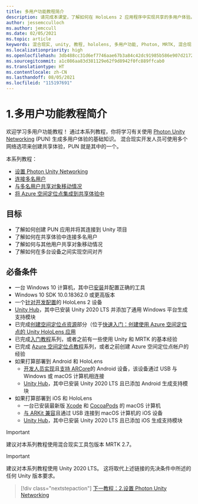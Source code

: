 ```yaml
---
title: 多用户功能教程简介
description: 请完成本课堂，了解如何在 HoloLens 2 应用程序中实现共享的多用户体验。
author: jessemcculloch
ms.author: jemccull
ms.date: 02/05/2021
ms.topic: article
keywords: 混合现实, unity, 教程, hololens, 多用户功能, Photon, MRTK, 混合现实工具包, UWP, Azure 空间定位点
ms.localizationpriority: high
ms.openlocfilehash: 3db488cc31d6ef7746aae67b3a84c42dc91985b586e907d2172346fe0952876f
ms.sourcegitcommit: a1c086aa83d381129e62f9d8942f0fc889ffcab0
ms.translationtype: HT
ms.contentlocale: zh-CN
ms.lasthandoff: 08/05/2021
ms.locfileid: "115197691"
---
```

# <a name="1-introduction-to-the-multi-user-capabilities-tutorials"></a>1.多用户功能教程简介

欢迎学习多用户功能教程！ 通过本系列教程，你将学习有关使用 <a href="https://www.photonengine.com/PUN" target="_blank">Photon Unity Networking</a> (PUN) 生成多用户体验的基础知识。 混合现实开发人员可使用多个网络选项来创建共享体验，PUN 就是其中的一个。

本系列教程：

* [设置 Photon Unity Networking](mr-learning-sharing-02.md)
* [连接多名用户](mr-learning-sharing-03.md)
* [与多名用户共享对象移动情况](mr-learning-sharing-04.md)
* [将 Azure 空间定位点集成到共享体验中](mr-learning-sharing-05.md)

## <a name="objectives"></a>目标

* 了解如何创建 PUN 应用并将其连接到 Unity 项目
* 了解如何在共享体验中连接多名用户
* 了解如何与其他用户共享对象移动情况
* 了解如何在多台设备之间实现空间对齐

## <a name="prerequisites"></a>必备条件

* 一台 Windows 10 计算机，其中已[安装](../../install-the-tools.md)并配置正确的工具
* Windows 10 SDK 10.0.18362.0 或更高版本
* 一个[针对开发配置](../../platform-capabilities-and-apis/using-visual-studio.md#enabling-developer-mode)的 HoloLens 2 设备
* <a href="https://docs.unity3d.com/Manual/GettingStartedInstallingHub.html" target="_blank">Unity Hub</a>，其中已安装 Unity 2020 LTS 并添加了通用 Windows 平台生成支持模块
* 已完成[创建空间定位点资源](/azure/spatial-anchors/quickstarts/get-started-unity-hololens#create-a-spatial-anchors-resource)部分（位于[快速入门：创建使用 Azure 空间定位点的 Unity HoloLens 应用](/azure/spatial-anchors/quickstarts/get-started-unity-hololens)
* 已完成[入门教程](mr-learning-base-01.md)系列，或者之前有一些使用 Unity 和 MRTK 的基本经验
* 已完成 [Azure 空间定位点教程](mr-learning-asa-01.md)系列，或者之前创建 Azure 空间定位点帐户的经验
* 如果打算部署到 Android 和 HoloLens
  * <a href="https://developer.android.com/studio/debug/dev-options" target="_blank">开发人员实现</a>且<a href="https://developers.google.com/ar/discover/supported-devices" target="_blank">支持 ARCore</a>的 Android 设备，该设备通过 USB 与 Windows 或 macOS 计算机相连接
  * <a href="https://docs.unity3d.com/Manual/GettingStartedInstallingHub.html" target="_blank">Unity Hub</a>，其中已安装 Unity 2020 LTS 且已添加 Android 生成支持模块
* 如果打算部署到 iOS 和 HoloLens
  * 一台已安装最新版 <a href="https://geo.itunes.apple.com/us/app/xcode/id497799835?mt=12" target="_blank">Xcode</a> 和 <a href="https://cocoapods.org" target="_blank">CocoaPods</a> 的 macOS 计算机
  * <a href="https://developer.apple.com/documentation/arkit/verifying_device_support_and_user_permission" target="_blank">与 ARKit 兼容</a>且通过 USB 连接到 macOS 计算机的 iOS 设备
  * <a href="https://docs.unity3d.com/Manual/GettingStartedInstallingHub.html" target="_blank">Unity Hub</a>，其中已安装 Unity 2020 LTS 且已添加 iOS 生成支持模块

> [!IMPORTANT]
> 建议对本系列教程使用混合现实工具包版本 MRTK 2.7。

> [!IMPORTANT]
> 建议对本系列教程使用 Unity 2020 LTS。 这将取代上述链接的先决条件中所述的任何 Unity 版本要求。

> [!div class="nextstepaction"]
> [下一教程：2.设置 Photon Unity Networking](mr-learning-sharing-02.md)
